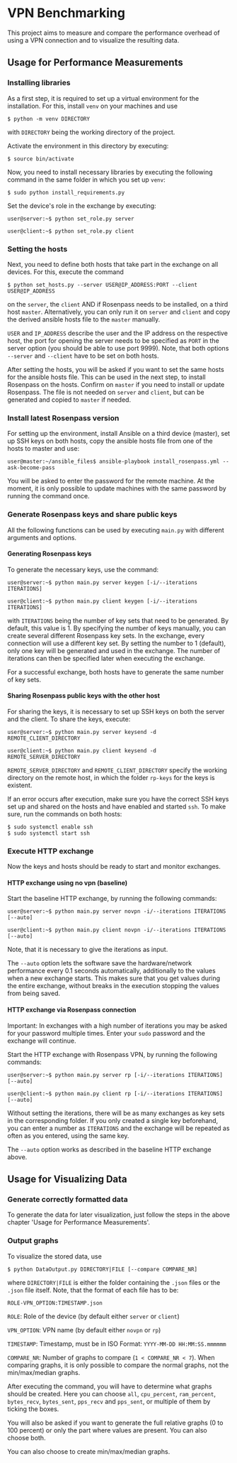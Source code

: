 # VPN Benchmarking

This project aims to measure and compare the performance overhead of using a VPN connection and to visualize the resulting data.

## Usage for Performance Measurements
### Installing libraries
As a first step, it is required to set up a virtual environment for the installation. For this, install `venv` on your machines and use
```
$ python -m venv DIRECTORY
```
with `DIRECTORY` being the working directory of the project.

Activate the environment in this directory by executing:
```
$ source bin/activate
```

Now, you need to install necessary libraries by executing the following command in the same folder in which you set up `venv`:
```
$ sudo python install_requirements.py
```

Set the device's role in the exchange by executing:
```
user@server:~$ python set_role.py server
```
```
user@client:~$ python set_role.py client
```

### Setting the hosts
Next, you need to define both hosts that take part in the exchange on all devices. For this, execute the command
```
$ python set_hosts.py --server USER@IP_ADDRESS:PORT --client USER@IP_ADDRESS
```
on the `server`, the `client` AND if Rosenpass needs to be installed, on a third host `master`. Alternatively, you can only run it on `server` and `client` and copy the derived ansible hosts file to the `master` manually.

`USER` and `IP_ADDRESS` describe the user and the IP address on the respective host, the port for opening the server needs to be specified as `PORT` in the server option (you should be able to use port 9999).
Note, that both options `--server` and `--client` have to be set on both hosts.

After setting the hosts, you will be asked if you want to set the same hosts for the ansible hosts file. This can be used in the next step, to install Rosenpass on the hosts. Confirm on `master` if you need to install or update Rosenpass. The file is not needed on `server` and `client`, but can be generated and copied to `master` if needed.

### Install latest Rosenpass version
For setting up the environment, install Ansible on a third device (master), set up SSH keys on both hosts, copy the ansible hosts file from one of the hosts to master and use:
```
user@master:~/ansible_files$ ansible-playbook install_rosenpass.yml --ask-become-pass
```
You will be asked to enter the password for the remote machine. At the moment, it is only possible to update machines with the same password by running the command once.

### Generate Rosenpass keys and share public keys
All the following functions can be used by executing `main.py` with different arguments and options.

#### Generating Rosenpass keys
To generate the necessary keys, use the command:
```
user@server:~$ python main.py server keygen [-i/--iterations ITERATIONS]
```
```
user@client:~$ python main.py client keygen [-i/--iterations ITERATIONS]
```
with `ITERATIONS` being the number of key sets that need to be generated. By default, this value is 1. By specifying the number of keys manually, you can create several different Rosenpass key sets. In the exchange, every connection will use a different key set. By setting the number to 1 (default), only one key will be generated and used in the exchange. The number of iterations can then be specified later when executing the exchange.

For a successful exchange, both hosts have to generate the same number of key sets.

#### Sharing Rosenpass public keys with the other host
For sharing the keys, it is necessary to set up SSH keys on both the server and the client. To share the keys, execute:
```
user@server:~$ python main.py server keysend -d REMOTE_CLIENT_DIRECTORY
```
```
user@client:~$ python main.py client keysend -d REMOTE_SERVER_DIRECTORY
```
`REMOTE_SERVER_DIRECTORY` and `REMOTE_CLIENT_DIRECTORY` specify the working directory on the remote host, in which the folder `rp-keys` for the keys is existent.

If an error occurs after execution, make sure you have the correct SSH keys set up and shared on the hosts and have enabled and started `ssh`. To make sure, run the commands on both hosts:
```
$ sudo systemctl enable ssh
$ sudo systemctl start ssh
```

### Execute HTTP exchange
Now the keys and hosts should be ready to start and monitor exchanges.

#### HTTP exchange using no vpn (baseline)
Start the baseline HTTP exchange, by running the following commands:
```
user@server:~$ python main.py server novpn -i/--iterations ITERATIONS [--auto]
```
```
user@client:~$ python main.py client novpn -i/--iterations ITERATIONS [--auto]
```
Note, that it is necessary to give the iterations as input.

The `--auto` option lets the software save the hardware/network performance every 0.1 seconds automatically, additionally to the values when a new exchange starts. This makes sure that you get values during the entire exchange, without breaks in the execution stopping the values from being saved.

#### HTTP exchange via Rosenpass connection
Important: In exchanges with a high number of iterations you may be asked for your password multiple times. Enter your `sudo` password and the exchange will continue.

Start the HTTP exchange with Rosenpass VPN, by running the following commands:
```
user@server:~$ python main.py server rp [-i/--iterations ITERATIONS] [--auto]
```
```
user@client:~$ python main.py client rp [-i/--iterations ITERATIONS] [--auto]
```
Without setting the iterations, there will be as many exchanges as key sets in the corresponding folder. If you only created a single key beforehand, you can enter a number as `ITERATIONS` and the exchange will be repeated as often as you entered, using the same key.

The `--auto` option works as described in the baseline HTTP exchange above.

## Usage for Visualizing Data
### Generate correctly formatted data

To generate the data for later visualization, just follow the steps in the above chapter 'Usage for Performance Measurements'.

### Output graphs

To visualize the stored data, use
```
$ python DataOutput.py DIRECTORY|FILE [--compare COMPARE_NR]
```
where `DIRECTORY|FILE` is either the folder containing the `.json` files or the `.json` file itself. Note, that the format of each file has to be:
```
ROLE-VPN_OPTION:TIMESTAMP.json
```

`ROLE`: Role of the device (by default either `server` or `client`)

`VPN_OPTION`: VPN name (by default either `novpn` or `rp`)

`TIMESTAMP`: Timestamp, must be in ISO Format: `YYYY-MM-DD HH:MM:SS.mmmmmm`

`COMPARE_NR`: Number of graphs to compare (`1 < COMPARE_NR < 7`). When comparing graphs, it is only possible to compare the normal graphs, not the min/max/median graphs.

After executing the command, you will have to determine what graphs should be created. Here you can choose `all`, `cpu_percent`, `ram_percent`, `bytes_recv`, `bytes_sent`, `pps_recv` and `pps_sent`, or multiple of them by ticking the boxes.

You will also be asked if you want to generate the full relative graphs (0 to 100 percent) or only the part where values are present. You can also choose both.

You can also choose to create min/max/median graphs.